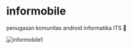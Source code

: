 # informobile
penugasan komunitas android informatika ITS 📱 

![informobile1](https://user-images.githubusercontent.com/62281277/85247274-66fa2980-b477-11ea-91bf-48eaff01e0ba.png)

